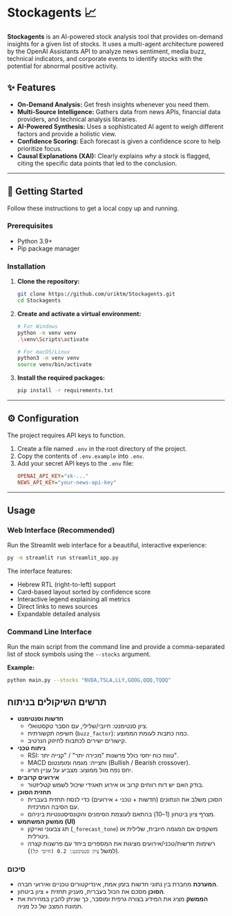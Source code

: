 # Stockagents 📈

**Stockagents** is an AI-powered stock analysis tool that provides on-demand insights for a given list of stocks. It uses a multi-agent architecture powered by the OpenAI Assistants API to analyze news sentiment, media buzz, technical indicators, and corporate events to identify stocks with the potential for abnormal positive activity.

## ✨ Features

- **On-Demand Analysis:** Get fresh insights whenever you need them.
- **Multi-Source Intelligence:** Gathers data from news APIs, financial data providers, and technical analysis libraries.
- **AI-Powered Synthesis:** Uses a sophisticated AI agent to weigh different factors and provide a holistic view.
- **Confidence Scoring:** Each forecast is given a confidence score to help prioritize focus.
- **Causal Explanations (XAI):** Clearly explains *why* a stock is flagged, citing the specific data points that led to the conclusion.

---

## 🚀 Getting Started

Follow these instructions to get a local copy up and running.

### Prerequisites

- Python 3.9+
- Pip package manager

### Installation

1.  **Clone the repository:**
    ```sh
    git clone https://github.com/uriktm/Stockagents.git
    cd Stockagents
    ```

2.  **Create and activate a virtual environment:**
    ```sh
    # For Windows
    python -m venv venv
    .\venv\Scripts\activate

    # For macOS/Linux
    python3 -m venv venv
    source venv/bin/activate
    ```

3.  **Install the required packages:**
    ```sh
    pip install -r requirements.txt
    ```

---

## ⚙️ Configuration

The project requires API keys to function.

1.  Create a file named `.env` in the root directory of the project.
2.  Copy the contents of `.env.example` into `.env`.
3.  Add your secret API keys to the `.env` file:
    ```ini
    OPENAI_API_KEY="sk-..."
    NEWS_API_KEY="your-news-api-key"
    ```

---

## Usage

### Web Interface (Recommended)

Run the Streamlit web interface for a beautiful, interactive experience:

```sh
py -m streamlit run streamlit_app.py
```

The interface features:
- Hebrew RTL (right-to-left) support
- Card-based layout sorted by confidence score
- Interactive legend explaining all metrics
- Direct links to news sources
- Expandable detailed analysis

### Command Line Interface

Run the main script from the command line and provide a comma-separated list of stock symbols using the `--stocks` argument.

**Example:**
```sh
python main.py --stocks "NVDA,TSLA,LLY,GOOG,QQQ,TQQQ"
```

## תרשים השיקולים בניתוח

- **חדשות וסנטימנט**
  - ציון סנטימנט: חיובי/שלילי, עם הסבר טקסטואלי.
  - חשיפה תקשורתית (`buzz_factor`): כמה כתבות לעומת הממוצע.
  - קישורים ישירים לכתבות לחיזוק הנרטיב.
- **ניתוח טכני**
  - RSI: טווח כוח יחסי כולל פרשנות "מכירה יתר" / "קנייה יתר".
  - MACD וחצייה: מגמה ומומנטום (Bullish / Bearish crossover).
  - יחס נפח מול ממוצע: מצביע על עניין חריג.
- **אירועים קרובים**
  - בודק האם יש דוח רווחים קרוב או אירוע תאגידי שיכול לשמש קטליזטור.
- **תחזית הסוכן**
  - הסוכן משלב את הנתונים (חדשות + טכני + אירועים) כדי לנסח תחזית בעברית עם הסיבה המרכזית.
  - מצרף ציון ביטחון (1–10) בהתאם לעוצמת הסימנים והקונסיסטנטיות ביניהם.
- **ממשק המשתמש (UI)**
  - תג צבעוני ואייקון (`_forecast_tone`) משקפים אם המגמה חיובית, שלילית או ניטרלית.
  - רשימות חדשות/טכני/אירועים מציגות את המספרים ביחד עם פרשנות קצרה (למשל `ציון סנטימנט: 0.2 (חיובי קל)`).

### סיכום
- **המערכת** מחברת בין נתוני חדשות בזמן אמת, אינדיקטורים טכניים ואירועי חברה.
- **הסוכן** מסכם את הכול בעברית, מעניק תחזית + ציון ביטחון.
- **הממשק** מציג את המידע בצורה גרפית ומוסבר, כך שניתן להבין במהירות את תמונת המצב של כל מניה.